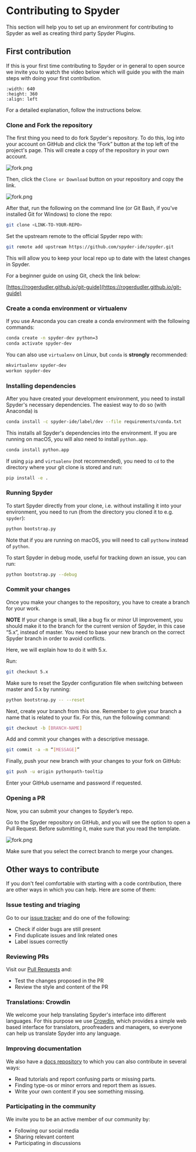 # Contributing to Spyder

This section will help you to set up an environment for contributing to Spyder as well as creating third party Spyder Plugins.


## First contribution

If this is your first time contributing to Spyder or in general to open source we invite you to watch the video below which will guide you with the main steps with doing your first contribution.

```{youtube} GizipMT1LvQ
:width: 640
:height: 360
:align: left
```

For a detailed explanation, follow the instructions below.


### Clone and Fork the repository

The first thing you need to do fork Spyder's repository. To do this, log into your account on GitHub and click the “Fork” button at the top left of the project's page. This will create a copy of the repository in your own account.

![fork.png](images/fork.png)

Then, click the ``Clone or Download`` button on your repository and copy the link.

![fork.png](images/fork.png)

After that, run the following on the command line (or Git Bash, if you’ve installed Git for Windows) to clone the repo:

```bash
git clone <LINK-TO-YOUR-REPO>
```

Set the upstream remote to the official Spyder repo with:

```bash
git remote add upstream https://github.com/spyder-ide/spyder.git
```

This will allow you to keep your local repo up to date with the latest changes in Spyder.

For a beginner guide on using Git, check the link below:

[https://rogerdudler.github.io/git-guide](https://rogerdudler.github.io/git-guide)


### Create a conda environment or virtualenv

If you use Anaconda you can create a conda environment with the following commands:

```bash
conda create -n spyder-dev python=3
conda activate spyder-dev
```

You can also use `virtualenv` on Linux, but `conda` is **strongly** recommended:

```bash
mkvirtualenv spyder-dev
workon spyder-dev
```


### Installing dependencies

After you have created your development environment, you need to install Spyder's necessary dependencies. The easiest way to do so (with Anaconda) is

```bash
conda install -c spyder-ide/label/dev --file requirements/conda.txt
```

This installs all Spyder's dependencies into the environment.
If you are running on macOS, you will also need to install `python.app`.

```bash
conda install python.app
```

If using `pip` and `virtualenv` (not recommended), you need to `cd` to the directory where your git clone is stored and run:

```bash
pip install -e .
```


### Running Spyder

To start Spyder directly from your clone, i.e. without installing it into your environment, you need to run (from the directory you cloned it to e.g. `spyder`):

```bash
python bootstrap.py
```

Note that if you are running on macOS, you will need to call `pythonw` instead of `python`.

To start Spyder in debug mode, useful for tracking down an issue, you can run:

```bash
python bootstrap.py --debug
```


### Commit your changes

Once you make your changes to the repository,
you have to create a branch for your work.

**NOTE**
If your change is small, like a bug fix or minor UI improvement, you should make it to the branch for the current version of Spyder, in this case “5.x”, instead of master. You need to base your new branch on the correct Spyder branch in order to avoid conflicts.

Here, we will explain how to do it with 5.x.

Run:

```bash
git checkout 5.x
```

Make sure to reset the Spyder configuration file when switching between master and 5.x by running:

```bash
python bootstrap.py -- --reset
```

Next, create your branch from this one. Remember to give your branch a name that is related to your fix. For this, run the following command:

```bash
git checkout -b [BRANCH-NAME]
```

Add and commit your changes with a descriptive message.

```bash
git commit -a -m “[MESSAGE]”
```

Finally, push your new branch with your changes to your fork on GitHub:

```bash
git push -u origin pythonpath-tooltip
```

Enter your GitHub username and password if requested.


### Opening a PR

Now, you can submit your changes to Spyder’s repo.

Go to the Spyder repository on GitHub, and you will see the option to open a Pull Request. Before submitting it, make sure that you read the template.

![fork.png](images/PR.png)

Make sure that you select the correct branch to merge your changes.



## Other ways to contribute

If you don't feel comfortable with starting with a code contribution, there are other ways in which you can help. Here are some of them:


### Issue testing and triaging

Go to our [issue tracker](https://github.com/spyder-ide/spyder/issues) and do one of the following:

* Check if older bugs are still present
* Find duplicate issues and link related ones
* Label issues correctly


### Reviewing PRs

Visit our [Pull Requests](https://github.com/spyder-ide/spyder/pulls) and:

* Test the changes proposed in the PR
* Review the style and content of the PR


### Translations: Crowdin

We welcome your help translating Spyder's interface into different languages. For this purpose we use [Crowdin](https://crowdin.com/project/spyder), which provides a simple web based interface for translators, proofreaders and managers, so everyone can help us translate Spyder into any language.


### Improving documentation

We also have a [docs repository](https://github.com/spyder-ide/spyder-docs) to which you can also contribute in several ways:

* Read tutorials and report confusing parts or missing parts.
* Finding type-os or minor errors and report them as issues.
* Write your own content if you see something missing.


### Participating in the community

We invite you to be an active member of our community by:

* Following our social media
* Sharing relevant content
* Participating in discussions
